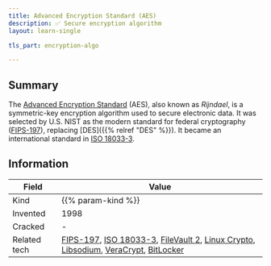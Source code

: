 ```yaml
---
title: Advanced Encryption Standard (AES)
description: ✅ Secure encryption algorithm
layout: learn-single

tls_part: encryption-algo

---
```


## Summary

The [Advanced Encryption Standard][AES] (AES), also known as _Rijndael_, is a symmetric-key encryption algorithm used to secure electronic data. It was selected by U.S. NIST as the modern standard for federal cryptography ([FIPS-197]), replacing [DES]({{% relref "DES" %}}). It became an international standard in [ISO 18033-3].

## Information

| Field        | Value                                                                                           |
|--------------|-------------------------------------------------------------------------------------------------|
| Kind         | {{% param-kind %}}                                                                              |
| Invented     | 1998                                                                                            |
| Cracked      | -                                                                                               |
| Related tech | [FIPS-197], [ISO 18033-3], [FileVault 2], [Linux Crypto], [Libsodium], [VeraCrypt], [BitLocker] |

[AES]: https://en.wikipedia.org/wiki/Advanced_Encryption_Standard
[BitLocker]: https://en.wikipedia.org/wiki/BitLocker
[FileVault 2]: https://en.wikipedia.org/wiki/FileVault#FileVault_2
[FIPS-197]: https://csrc.nist.gov/pubs/fips/197/final
[ISO 18033-3]: https://www.iso.org/standard/54531.html
[Libsodium]: https://en.wikipedia.org/wiki/NaCl_(software)#Libsodium
[Linux Crypto]: https://en.wikipedia.org/wiki/Crypto_API_(Linux)
[VeraCrypt]: https://en.wikipedia.org/wiki/VeraCrypt
